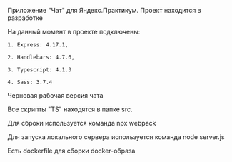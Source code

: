 Приложение "Чат" для Яндекс.Практикум. Проект находится в разработке

На данный момент в проекте подключены:

    1. Express: 4.17.1,
    
    2. Handlebars: 4.7.6,
    
    3. Typescript: 4.1.3

    4. Sass: 3.7.4

Черновая рабочая версия чата
    
Все скрипты "TS" находятся в папке src.

Для сброки используется команда npx webpack

Для запуска локального сервера используется команда node server.js

Есть dockerfile для сборки docker-образа
